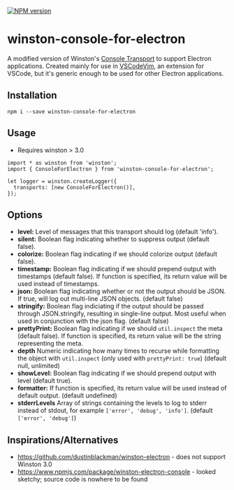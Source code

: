 [![NPM version](https://badge.fury.io/js/winston-console-for-electron.svg)](https://badge.fury.io/js/winston-console-for-electron)

# winston-console-for-electron

A modified version of Winston's [Console Transport](https://github.com/winstonjs/winston/blob/master/docs/transports.md#console-transport) to support Electron applications. Created mainly for use in [VSCodeVim](https://github.com/vscodevim/vim), an extension for VSCode, but it's generic enough to be used for other Electron applications.

## Installation

```
npm i --save winston-console-for-electron
```

## Usage

* Requires winston > 3.0

```
import * as winston from 'winston';
import { ConsoleForElectron } from 'winston-console-for-electron';

let logger = winston.createLogger({
  transports: [new ConsoleForElectron()],
});
```

## Options

* __level:__ Level of messages that this transport should log (default 'info').
* __silent:__ Boolean flag indicating whether to suppress output (default false).
* __colorize:__ Boolean flag indicating if we should colorize output (default false).
* __timestamp:__ Boolean flag indicating if we should prepend output with timestamps (default false). If function is specified, its return value will be used instead of timestamps.
* __json:__ Boolean flag indicating whether or not the output should be JSON. If true, will log out multi-line JSON objects. (default false)
* __stringify:__ Boolean flag indiciating if the output should be passed through JSON.stringify, resulting in single-line output. Most useful when used in conjunction with the json flag. (default false)
* __prettyPrint:__ Boolean flag indicating if we should `util.inspect` the meta (default false). If function is specified, its return value will be the string representing the meta.
* __depth__ Numeric indicating how many times to recurse while formatting the object with `util.inspect` (only used with `prettyPrint: true`) (default null, unlimited)
* __showLevel:__ Boolean flag indicating if we should prepend output with level (default true).
* __formatter:__ If function is specified, its return value will be used instead of default output. (default undefined)
* __stderrLevels__ Array of strings containing the levels to log to stderr instead of stdout, for example `['error', 'debug', 'info']`. (default `['error', 'debug']`)

## Inspirations/Alternatives

* https://github.com/dustinblackman/winston-electron - does not support Winston 3.0
* https://www.npmjs.com/package/winston-electron-console - looked sketchy; source code is nowhere to be found
